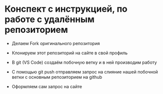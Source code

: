 # Конспект с инструкцией, по работе с удалённым репозиторием

* Делаем Fork оригинального репозитория

* Клонируем этот репозиторий на сайте в свой профиль

* В git (VS Code) создаём побочную ветку и в ней производим работу

* С помощью git push отправляем запрос на слияние нашей побочной ветки с основным репозиторием на github

* Оформляем сам запрос на сайте 